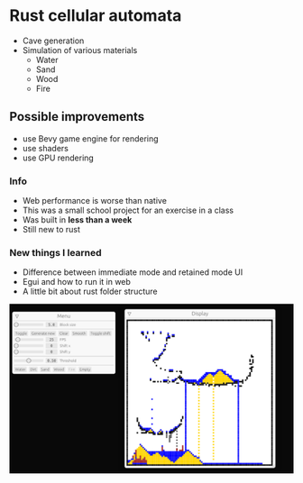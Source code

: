 # Rust cellular automata

- Cave generation
- Simulation of various materials
  - Water
  - Sand
  - Wood
  - Fire

## Possible improvements

- use Bevy game engine for rendering
- use shaders
- use GPU rendering

### Info

- Web performance is worse than native
- This was a small school project for an exercise in a class
- Was built in **less than a week**
- Still new to rust

### New things I learned

- Difference between immediate mode and retained mode UI
- Egui and how to run it in web
- A little bit about rust folder structure

![preview](./preview.png)
